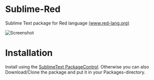 Sublime-Red
===========

Sublime Text package for Red language [(www.red-lang.org)](http://www.red-lang.org)

![Screenshot](https://raw.github.com/oldes/Sublime-Red/master/preview/screenshot.png)

# Installation

Install using the [SublimeText PackageControl](https://sublime.wbond.net). Otherwise you can also Download/Clone the package and put it in your Packages-directory.

